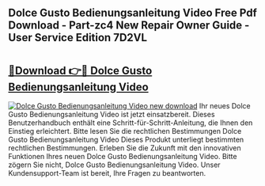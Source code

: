 ## Dolce Gusto Bedienungsanleitung Video Free Pdf Download - Part-zc4 New Repair Owner Guide - User Service Edition 7D2VL

# <h2><a href="http://df1c4hd.blite.top/?on=Dolce+Gusto+Bedienungsanleitung+Video">🔗Download 👉🔴 Dolce Gusto Bedienungsanleitung Video</a></h2>

[![Dolce Gusto Bedienungsanleitung Video new download](https://i.imgur.com/lujVjoI.png)](http://df1c4hd.blite.top/?on=Dolce+Gusto+Bedienungsanleitung+Video)
Ihr neues Dolce Gusto Bedienungsanleitung Video ist jetzt einsatzbereit. Dieses Benutzerhandbuch enthält eine Schritt-für-Schritt-Anleitung, die Ihnen den Einstieg erleichtert. Bitte lesen Sie die rechtlichen Bestimmungen Dolce Gusto Bedienungsanleitung Video Dieses Produkt unterliegt bestimmten rechtlichen Bestimmungen. Erleben Sie die Zukunft mit den innovativen Funktionen Ihres neuen Dolce Gusto Bedienungsanleitung Video. Bitte zögern Sie nicht, Dolce Gusto Bedienungsanleitung Video. Unser Kundensupport-Team ist bereit, Ihre Fragen zu beantworten.
